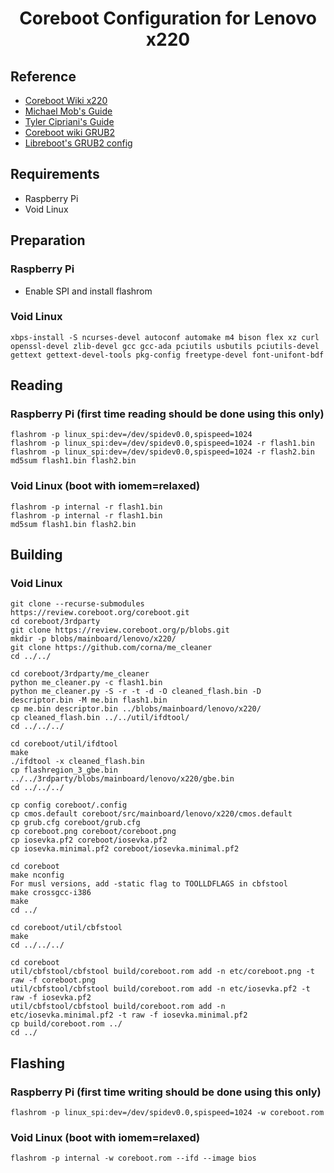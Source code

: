 # <p align="center"><b>Coreboot Configuration for Lenovo x220</b></p>


## <b>Reference</b>
  * <a href="https://www.coreboot.org/Board:lenovo/x220">Coreboot Wiki x220</a>
  * <a href="https://github.com/michaelmob/x220-coreboot-guide">Michael Mob's Guide</a>
  * <a href="https://tylercipriani.com/blog/2016/11/13/coreboot-on-the-thinkpad-x220-with-a-raspberry-pi/">Tyler Cipriani's Guide</a>
  * <a href="https://blogs.coreboot.org/blog/category/grub2/">Coreboot wiki GRUB2</a>
  * <a href="https://web.archive.org/web/20210420062101/https://notabug.org/libreboot/libreboot/src/master/resources/grub/config/menuentries/common.cfg">Libreboot's GRUB2 config</a>


## <b>Requirements</b>
  * Raspberry Pi
  * Void Linux


## <b>Preparation</b>

### Raspberry Pi
  * Enable SPI and install flashrom

### Void Linux
```
xbps-install -S ncurses-devel autoconf automake m4 bison flex xz curl openssl-devel zlib-devel gcc gcc-ada pciutils usbutils pciutils-devel gettext gettext-devel-tools pkg-config freetype-devel font-unifont-bdf
```


## <b>Reading</b>

### Raspberry Pi (first time reading should be done using this only)
```
flashrom -p linux_spi:dev=/dev/spidev0.0,spispeed=1024
flashrom -p linux_spi:dev=/dev/spidev0.0,spispeed=1024 -r flash1.bin
flashrom -p linux_spi:dev=/dev/spidev0.0,spispeed=1024 -r flash2.bin
md5sum flash1.bin flash2.bin
```

### Void Linux (boot with iomem=relaxed)
```
flashrom -p internal -r flash1.bin
flashrom -p internal -r flash1.bin
md5sum flash1.bin flash2.bin
```


## <b>Building</b>

### Void Linux
```
git clone --recurse-submodules https://review.coreboot.org/coreboot.git
cd coreboot/3rdparty
git clone https://review.coreboot.org/p/blobs.git
mkdir -p blobs/mainboard/lenovo/x220/
git clone https://github.com/corna/me_cleaner
cd ../../
```
```
cd coreboot/3rdparty/me_cleaner
python me_cleaner.py -c flash1.bin
python me_cleaner.py -S -r -t -d -O cleaned_flash.bin -D descriptor.bin -M me.bin flash1.bin
cp me.bin descriptor.bin ../blobs/mainboard/lenovo/x220/
cp cleaned_flash.bin ../../util/ifdtool/
cd ../../../
```
```
cd coreboot/util/ifdtool
make
./ifdtool -x cleaned_flash.bin
cp flashregion_3_gbe.bin ../../3rdparty/blobs/mainboard/lenovo/x220/gbe.bin
cd ../../../
```
```
cp config coreboot/.config
cp cmos.default coreboot/src/mainboard/lenovo/x220/cmos.default
cp grub.cfg coreboot/grub.cfg
cp coreboot.png coreboot/coreboot.png
cp iosevka.pf2 coreboot/iosevka.pf2
cp iosevka.minimal.pf2 coreboot/iosevka.minimal.pf2
```
```
cd coreboot
make nconfig
For musl versions, add -static flag to TOOLLDFLAGS in cbfstool
make crossgcc-i386
make
cd ../
```
```
cd coreboot/util/cbfstool
make
cd ../../../
```
```
cd coreboot
util/cbfstool/cbfstool build/coreboot.rom add -n etc/coreboot.png -t raw -f coreboot.png
util/cbfstool/cbfstool build/coreboot.rom add -n etc/iosevka.pf2 -t raw -f iosevka.pf2
util/cbfstool/cbfstool build/coreboot.rom add -n etc/iosevka.minimal.pf2 -t raw -f iosevka.minimal.pf2
cp build/coreboot.rom ../
cd ../
```


## <b>Flashing</b>

### Raspberry Pi (first time writing should be done using this only)
```
flashrom -p linux_spi:dev=/dev/spidev0.0,spispeed=1024 -w coreboot.rom
```

### Void Linux (boot with iomem=relaxed)
```
flashrom -p internal -w coreboot.rom --ifd --image bios
```
